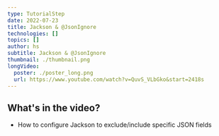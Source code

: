 ```yaml
---
type: TutorialStep
date: 2022-07-23
title: Jackson & @JsonIgnore
technologies: []
topics: []
author: hs
subtitle: Jackson & @JsonIgnore
thumbnail: ./thumbnail.png
longVideo:
  poster: ./poster_long.png
  url: https://www.youtube.com/watch?v=QuvS_VLbGko&start=2418s
---
```


## What's in the video?

* How to configure Jackson to exclude/include specific JSON fields

